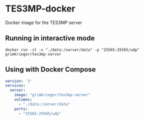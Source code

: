 # TES3MP-docker
Docker image for the TES3MP server

## Running in interactive mode

```
docker run -it -v "./data:/server/data" -p "25565:25565/udp" grimkriegor/tes3mp-server
```

## Using with Docker Compose

```yml
version: '3'
services:
  server:
    image: "grimkriegor/tes3mp-server"
    volumes:
      - "./data:/server/data"
    ports:
      - "25565:25565/udp"
```
